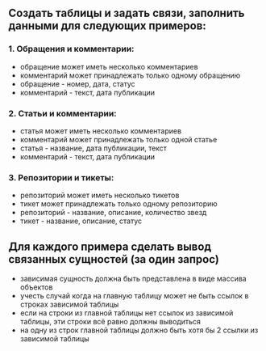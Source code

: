 ## Создать таблицы и задать связи, заполнить данными для следующих примеров:

### 1. Обращения и комментарии:
- обращение может иметь несколько комментариев
- комментарий может принадлежать только одному обращению
- обращение - номер, дата, статус
- комментарий - текст, дата публикации

### 2. Статьи и комментарии:
- статья может иметь несколько комментариев
- комментарий может принадлежать только одной статье
- статья - название, дата публикации, текст
- комментарий - текст, дата публикации

### 3. Репозитории и тикеты:
 - репозиторий может иметь несколько тикетов
 - тикет может принадлежать только одному репозиторию
 - репозиторий - название, описание, количество звезд
 - тикет - название, описание, статус

## Для каждого примера сделать вывод связанных сущностей (за один запрос)
- зависимая сущность должна быть представлена в виде массива объектов
- учесть случай когда на главную таблицу может не быть ссылок в строках зависимой таблицы
- если на строки из главной таблицы нет ссылок из зависимой таблицы, эти строки всё равно должны выводиться
- на одну из строк главной таблицы должно быть хотя бы 2 ссылки из зависимой таблицы
